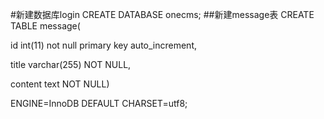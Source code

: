#新建数据库login
CREATE DATABASE onecms;
##新建message表
CREATE TABLE message(

id int(11) not null primary key auto_increment,

title varchar(255) NOT NULL,

content text NOT NULL)

ENGINE=InnoDB DEFAULT CHARSET=utf8;